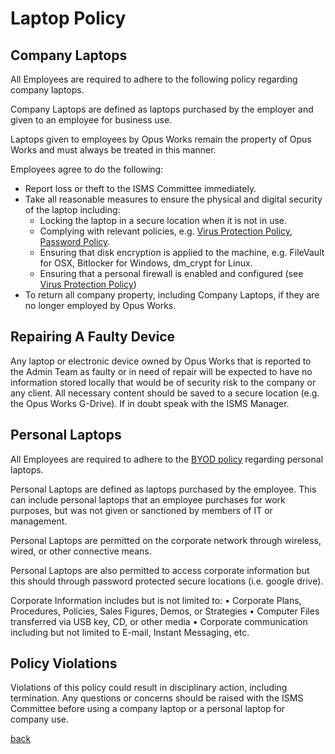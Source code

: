 # Laptop Policy

## Company Laptops
All Employees are required to adhere to the following policy regarding company laptops.

Company Laptops are defined as laptops purchased by the employer and given to an employee for business use.

Laptops given to employees by Opus Works remain the property of Opus Works and must always be treated in this manner.

Employees agree to do the following:
* Report loss or theft to the ISMS Committee immediately.
* Take all reasonable measures to ensure the physical and digital security of the laptop including:
   * Locking the laptop in a secure location when it is not in use.
   * Complying with relevant policies, e.g. [Virus Protection Policy](../virusprotection/readme.md), [Password Policy](../password/readme.md).
   * Ensuring that disk encryption is applied to the machine, e.g. FileVault for OSX, Bitlocker for Windows, dm_crypt for Linux.
   * Ensuring that a personal firewall is enabled and configured (see  [Virus Protection Policy](../virusprotection/readme.md))
* To return all company property, including Company Laptops, if they are no longer employed by Opus Works.

## Repairing A Faulty Device

Any laptop or electronic device owned by Opus Works that is reported to the Admin Team as faulty or in need of repair will 
be expected to have no information stored locally that would be of security risk to the company or any client. All necessary content should be saved to a secure location (e.g. the Opus Works G-Drive).  If in doubt speak with the ISMS Manager. 


## Personal Laptops

All Employees are required to adhere to the [BYOD policy](../byod/readme.md) regarding personal laptops.

Personal Laptops are defined as laptops purchased by the employee. This can include personal laptops that an employee purchases for work purposes, but was not given or sanctioned by members of IT or management.

Personal Laptops are permitted on the corporate network through wireless, wired, or other connective means.

Personal Laptops are also permitted to access corporate information but this should through password protected secure locations (i.e. google drive).

Corporate Information includes but is not limited to:
• Corporate Plans, Procedures, Policies, Sales Figures, Demos, or Strategies
• Computer Files transferred via USB key, CD, or other media
• Corporate communication including but not limited to E-mail, Instant Messaging, etc.

## Policy Violations
Violations of this policy could result in disciplinary action, including termination. Any questions or concerns should be raised with the ISMS Committee before using a company laptop or a personal laptop for company use.

[back](../README.md#a-z-policies)
